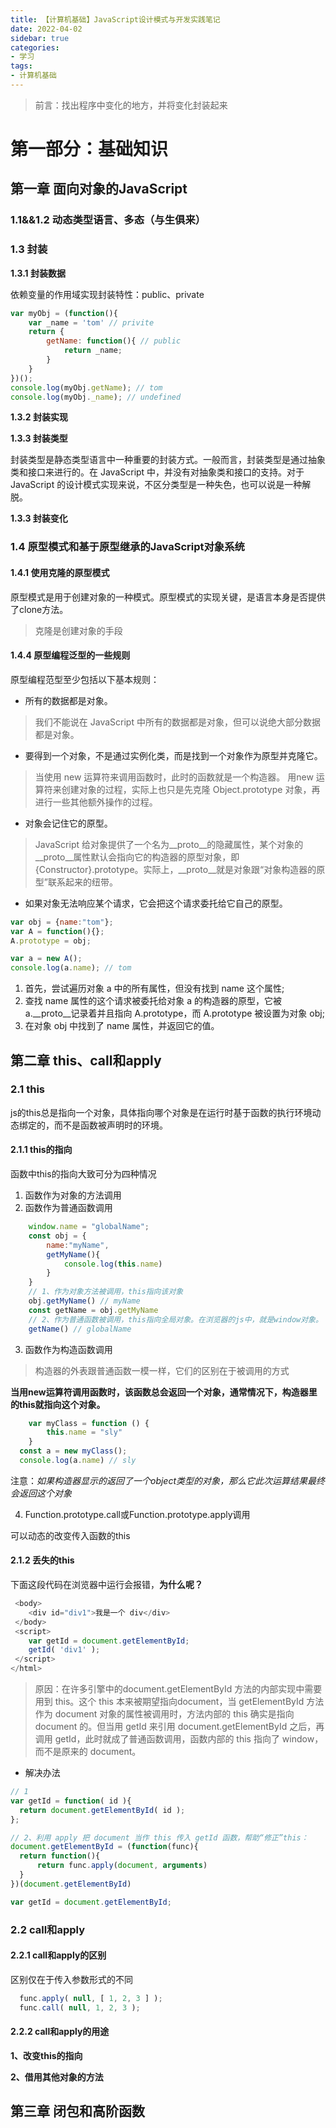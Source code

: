 ```yaml
---
title: 【计算机基础】JavaScript设计模式与开发实践笔记
date: 2022-04-02
sidebar: true
categories:
- 学习
tags:
- 计算机基础
---
```


>前言：找出程序中变化的地方，并将变化封装起来

# 第一部分：基础知识

## 第一章 面向对象的JavaScript

### 1.1&&1.2 动态类型语言、多态（与生俱来）

### 1.3 封装

**1.3.1 封装数据**

依赖变量的作用域实现封装特性：public、private

```javaScript
var myObj = (function(){
    var _name = 'tom' // privite
    return {
        getName: function(){ // public
            return _name;
        }
    }
})();
console.log(myObj.getName); // tom
console.log(myObj._name); // undefined
```

**1.3.2 封装实现**

**1.3.3 封装类型**

封装类型是静态类型语言中一种重要的封装方式。一般而言，封装类型是通过抽象类和接口来进行的。在 JavaScript 中，并没有对抽象类和接口的支持。对于 JavaScript 的设计模式实现来说，不区分类型是一种失色，也可以说是一种解脱。

**1.3.3 封装变化**


### 1.4 原型模式和基于原型继承的JavaScript对象系统

#### 1.4.1 使用克隆的原型模式

原型模式是用于创建对象的一种模式。原型模式的实现关键，是语言本身是否提供了clone方法。

>克隆是创建对象的手段

#### 1.4.4 原型编程泛型的一些规则

原型编程范型至少包括以下基本规则：

- 所有的数据都是对象。
>我们不能说在 JavaScript 中所有的数据都是对象，但可以说绝大部分数据都是对象。
- 要得到一个对象，不是通过实例化类，而是找到一个对象作为原型并克隆它。
>当使用 new 运算符来调用函数时，此时的函数就是一个构造器。 用new 运算符来创建对象的过程，实际上也只是先克隆 Object.prototype 对象，再进行一些其他额外操作的过程。
- 对象会记住它的原型。
>JavaScript 给对象提供了一个名为__proto__的隐藏属性，某个对象的__proto__属性默认会指向它的构造器的原型对象，即{Constructor}.prototype。实际上，__proto__就是对象跟“对象构造器的原型”联系起来的纽带。
- 如果对象无法响应某个请求，它会把这个请求委托给它自己的原型。
```javaScript
var obj = {name:"tom"};
var A = function(){};
A.prototype = obj;

var a = new A();
console.log(a.name); // tom
```

1. 首先，尝试遍历对象 a 中的所有属性，但没有找到 name 这个属性;
2. 查找 name 属性的这个请求被委托给对象 a 的构造器的原型，它被 a.__proto__记录着并且指向 A.prototype，而 A.prototype 被设置为对象 obj;
3. 在对象 obj 中找到了 name 属性，并返回它的值。

## 第二章 this、call和apply

### 2.1 this

js的this总是指向一个对象，具体指向哪个对象是在运行时基于函数的执行环境动态绑定的，而不是函数被声明时的环境。

#### 2.1.1 this的指向

函数中this的指向大致可分为四种情况
1. 函数作为对象的方法调用
2. 函数作为普通函数调用

```js
    window.name = "globalName";
    const obj = {
		name:"myName",
		getMyName(){
			console.log(this.name)
		}
	}
    // 1、作为对象方法被调用，this指向该对象
	obj.getMyName() // myName
	const getName = obj.getMyName
    // 2、作为普通函数被调用，this指向全局对象。在浏览器的js中，就是window对象。
	getName() // globalName
```

3. 函数作为构造函数调用

>构造器的外表跟普通函数一模一样，它们的区别在于被调用的方式

**当用new运算符调用函数时，该函数总会返回一个对象，通常情况下，构造器里的this就指向这个对象。**

```js
    var myClass = function () {
        this.name = "sly"
    }
  const a = new myClass();
  console.log(a.name) // sly
```

注意：_如果构造器显示的返回了一个object类型的对象，那么它此次运算结果最终会返回这个对象_

4. Function.prototype.call或Function.prototype.apply调用

可以动态的改变传入函数的this

#### 2.1.2 丢失的this

下面这段代码在浏览器中运行会报错，**为什么呢？**

```js
 <body> 
    <div id="div1">我是一个 div</div> 
 </body> 
 <script> 
    var getId = document.getElementById; 
    getId( 'div1' ); 
 </script> 
</html>
```
>原因：在许多引擎中的document.getElementById 方法的内部实现中需要用到 this。这个 this 本来被期望指向document，当 getElementById 方法作为 document 对象的属性被调用时，方法内部的 this 确实是指向 document 的。但当用 getId 来引用 document.getElementById 之后，再调用 getId，此时就成了普通函数调用，函数内部的 this 指向了 window，而不是原来的 document。

- 解决办法
  
```js
// 1
var getId = function( id ){ 
  return document.getElementById( id ); 
};

// 2、利用 apply 把 document 当作 this 传入 getId 函数，帮助“修正”this：
document.getElementById = (function(func){
  return function(){
      return func.apply(document, arguments)
  }
})(document.getElementById)

var getId = document.getElementById;

```

### 2.2 call和apply

#### 2.2.1 call和apply的区别

区别仅在于传入参数形式的不同

```js
  func.apply( null, [ 1, 2, 3 ] );
  func.call( null, 1, 2, 3 );
```

#### 2.2.2 call和apply的用途

**1、改变this的指向**

**2、借用其他对象的方法**

## 第三章 闭包和高阶函数

